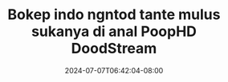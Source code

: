 --- 
title: "Bokep indo  ngntod tante mulus sukanya di anal  PoopHD  DoodStream"
description: "  bokeh Bokep indo  ngntod tante mulus sukanya di anal  PoopHD  DoodStream premium durasi panjang baru"
date: 2024-07-07T06:42:04-08:00
file_code: "uvnxtpnl59sf"
draft: false
cover: "1zvc60oo6hws5bcc.jpg"
tags: ["Bokep", "indo", "ngntod", "tante", "mulus", "sukanya", "anal", "PoopHD", "DoodStream", "bokep-indo", "bokep-viral", "bokep-ig"]
length: 871
fld_id: "1483139"
foldername: "Anal indo"
categories: ["Anal indo"]
views: 0
---